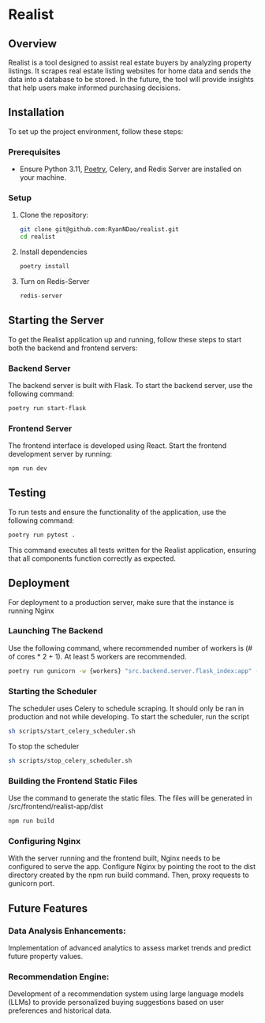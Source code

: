 # Realist

## Overview
Realist is a tool designed to assist real estate buyers by analyzing property listings. It scrapes real estate listing websites for home data and sends the data into a database to be stored. In the future, the tool will provide insights that help users make informed purchasing decisions.

## Installation

To set up the project environment, follow these steps:

### Prerequisites
- Ensure Python 3.11, [Poetry](https://python-poetry.org/docs/), Celery, and Redis Server are installed on your machine.

### Setup
1. Clone the repository:
    ```bash
    git clone git@github.com:RyanNDao/realist.git
    cd realist
    ```
2. Install dependencies
    ```bash
    poetry install
    ```
3. Turn on Redis-Server
    ```bash
    redis-server

    ```

## Starting the Server

To get the Realist application up and running, follow these steps to start both the backend and frontend servers:

### Backend Server
The backend server is built with Flask. To start the backend server, use the following command:
```bash
poetry run start-flask
```

### Frontend Server
The frontend interface is developed using React. Start the frontend development server by running:
```bash
npm run dev
```

## Testing
To run tests and ensure the functionality of the application, use the following command:
``` bash
poetry run pytest .
```
This command executes all tests written for the Realist application, ensuring that all components function correctly as expected.

## Deployment
For deployment to a production server, make sure that the instance is running Nginx

### Launching The Backend
Use the following command, where recommended number of workers is (# of cores * 2 + 1). At least 5 workers are recommended. 
``` bash
poetry run gunicorn -w {workers} "src.backend.server.flask_index:app" --bind 0.0.0.0:8000
```

### Starting the Scheduler
The scheduler uses Celery to schedule scraping. It should only be ran in production and not while developing. To start the scheduler,
run the script
``` bash
sh scripts/start_celery_scheduler.sh
```
To stop the scheduler
``` bash
sh scripts/stop_celery_scheduler.sh
```
### Building the Frontend Static Files
Use the command to generate the static files. The files will be generated in /src/frontend/realist-app/dist
``` bash
npm run build
``` 

### Configuring Nginx
With the server running and the frontend built, Nginx needs to be configured to serve the app. Configure Nginx by pointing the root to the dist directory created by the npm run build command. Then, proxy requests to gunicorn port.

## Future Features

### Data Analysis Enhancements: 
Implementation of advanced analytics to assess market trends and predict future property values.

### Recommendation Engine: 
Development of a recommendation system using large language models (LLMs) to provide personalized buying suggestions based on user preferences and historical data.
